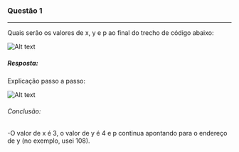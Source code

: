 ### Questão 1
---
 Quais serão os valores de x, y e p ao final do trecho de código abaixo:

 ![Alt text](image.png)
 
##### *Resposta:* 
Explicação passo a passo: 

![Alt text](image-4.png)

###### Conclusão:
-O valor de x é 3, o valor de y é 4 e p continua apontando para o endereço de y (no exemplo, usei 108).